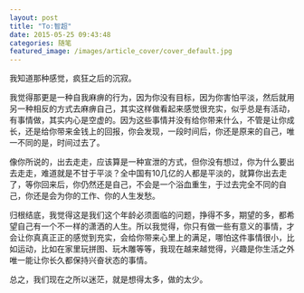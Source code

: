 ```yaml
---
layout: post
title: "To:智超"
date: 2015-05-25 09:43:48
categories: 随笔
featured_image: /images/article_cover/cover_default.jpg
---
```




我知道那种感觉，疯狂之后的沉寂。

我觉得那更是一种自我麻痹的行为，因为你没有目标，因为你害怕平淡，然后就用另一种相反的方式去麻痹自己，其实这样做看起来感觉很充实，似乎总是有活动，有事情做，其实内心是空虚的。因为这些事情并没有给你带来什么，不管是让你成长，还是给你带来金钱上的回报，你会发现，一段时间后，你还是原来的自己，唯一不同的是，时间过去了。

像你所说的，出去走走，应该算是一种宣泄的方式，但你没有想过，你为什么要出去走走，难道就是不甘于平淡？全中国有10几亿的人都是平淡的，就算你出去走了，等你回来后，你仍然还是自己，不会是一个浴血重生，于过去完全不同的自己，你还是会为你的工作、你的人生发愁。

归根结底，我觉得这是我们这个年龄必须面临的问题，挣得不多，期望的多，都希望自己有一个不一样的潇洒的人生。所以我觉得，你只有做一些有意义的事情，才会让你真真正正的感觉到充实，会给你带来心里上的满足，哪怕这件事情很小，比如运动，比如在家里玩拼图、玩木雕等等，我现在越来越觉得，兴趣是你生活之外唯一能让你长久都保持兴奋状态的事情。

总之，我们现在之所以迷茫，就是想得太多，做的太少。
